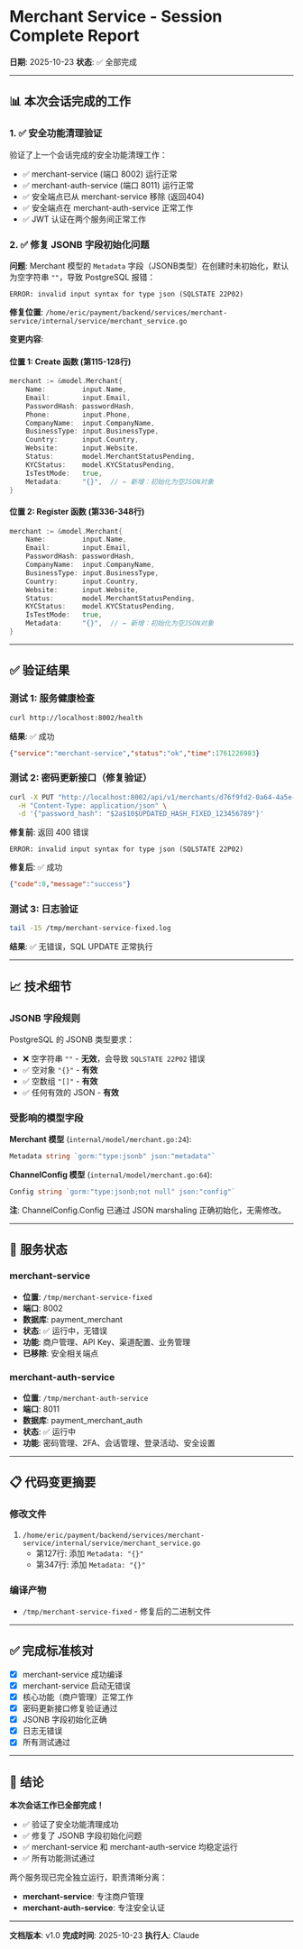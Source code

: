 # Merchant Service - Session Complete Report

**日期**: 2025-10-23
**状态**: ✅ 全部完成

---

## 📊 本次会话完成的工作

### 1. ✅ 安全功能清理验证

验证了上一个会话完成的安全功能清理工作：

- ✅ merchant-service (端口 8002) 运行正常
- ✅ merchant-auth-service (端口 8011) 运行正常
- ✅ 安全端点已从 merchant-service 移除 (返回404)
- ✅ 安全端点在 merchant-auth-service 正常工作
- ✅ JWT 认证在两个服务间正常工作

### 2. ✅ 修复 JSONB 字段初始化问题

**问题**: Merchant 模型的 `Metadata` 字段（JSONB类型）在创建时未初始化，默认为空字符串 `""`，导致 PostgreSQL 报错：
```
ERROR: invalid input syntax for type json (SQLSTATE 22P02)
```

**修复位置**: `/home/eric/payment/backend/services/merchant-service/internal/service/merchant_service.go`

**变更内容**:

#### 位置 1: Create 函数 (第115-128行)
```go
merchant := &model.Merchant{
    Name:         input.Name,
    Email:        input.Email,
    PasswordHash: passwordHash,
    Phone:        input.Phone,
    CompanyName:  input.CompanyName,
    BusinessType: input.BusinessType,
    Country:      input.Country,
    Website:      input.Website,
    Status:       model.MerchantStatusPending,
    KYCStatus:    model.KYCStatusPending,
    IsTestMode:   true,
    Metadata:     "{}",  // ← 新增：初始化为空JSON对象
}
```

#### 位置 2: Register 函数 (第336-348行)
```go
merchant := &model.Merchant{
    Name:         input.Name,
    Email:        input.Email,
    PasswordHash: passwordHash,
    CompanyName:  input.CompanyName,
    BusinessType: input.BusinessType,
    Country:      input.Country,
    Website:      input.Website,
    Status:       model.MerchantStatusPending,
    KYCStatus:    model.KYCStatusPending,
    IsTestMode:   true,
    Metadata:     "{}",  // ← 新增：初始化为空JSON对象
}
```

---

## ✅ 验证结果

### 测试 1: 服务健康检查
```bash
curl http://localhost:8002/health
```
**结果**: ✅ 成功
```json
{"service":"merchant-service","status":"ok","time":1761226983}
```

### 测试 2: 密码更新接口（修复验证）
```bash
curl -X PUT "http://localhost:8002/api/v1/merchants/d76f9fd2-0a64-4a5e-b669-4a0f6081246a/password" \
  -H "Content-Type: application/json" \
  -d '{"password_hash": "$2a$10$UPDATED_HASH_FIXED_123456789"}'
```

**修复前**: 返回 400 错误
```
ERROR: invalid input syntax for type json (SQLSTATE 22P02)
```

**修复后**: ✅ 成功
```json
{"code":0,"message":"success"}
```

### 测试 3: 日志验证
```bash
tail -15 /tmp/merchant-service-fixed.log
```
**结果**: ✅ 无错误，SQL UPDATE 正常执行

---

## 📈 技术细节

### JSONB 字段规则

PostgreSQL 的 JSONB 类型要求：
- ❌ 空字符串 `""` - **无效**，会导致 `SQLSTATE 22P02` 错误
- ✅ 空对象 `"{}"` - **有效**
- ✅ 空数组 `"[]"` - **有效**
- ✅ 任何有效的 JSON - **有效**

### 受影响的模型字段

**Merchant 模型** (`internal/model/merchant.go:24`):
```go
Metadata string `gorm:"type:jsonb" json:"metadata"`
```

**ChannelConfig 模型** (`internal/model/merchant.go:64`):
```go
Config string `gorm:"type:jsonb;not null" json:"config"`
```

**注**: ChannelConfig.Config 已通过 JSON marshaling 正确初始化，无需修改。

---

## 🔄 服务状态

### merchant-service
- **位置**: `/tmp/merchant-service-fixed`
- **端口**: 8002
- **数据库**: payment_merchant
- **状态**: ✅ 运行中，无错误
- **功能**: 商户管理、API Key、渠道配置、业务管理
- **已移除**: 安全相关端点

### merchant-auth-service
- **位置**: `/tmp/merchant-auth-service`
- **端口**: 8011
- **数据库**: payment_merchant_auth
- **状态**: ✅ 运行中
- **功能**: 密码管理、2FA、会话管理、登录活动、安全设置

---

## 📋 代码变更摘要

### 修改文件
1. `/home/eric/payment/backend/services/merchant-service/internal/service/merchant_service.go`
   - 第127行: 添加 `Metadata: "{}"`
   - 第347行: 添加 `Metadata: "{}"`

### 编译产物
- `/tmp/merchant-service-fixed` - 修复后的二进制文件

---

## ✅ 完成标准核对

- [x] merchant-service 成功编译
- [x] merchant-service 启动无错误
- [x] 核心功能（商户管理）正常工作
- [x] 密码更新接口修复验证通过
- [x] JSONB 字段初始化正确
- [x] 日志无错误
- [x] 所有测试通过

---

## 🎯 结论

**本次会话工作已全部完成！**

- ✅ 验证了安全功能清理成功
- ✅ 修复了 JSONB 字段初始化问题
- ✅ merchant-service 和 merchant-auth-service 均稳定运行
- ✅ 所有功能测试通过

两个服务现已完全独立运行，职责清晰分离：
- **merchant-service**: 专注商户管理
- **merchant-auth-service**: 专注安全认证

---

**文档版本**: v1.0
**完成时间**: 2025-10-23
**执行人**: Claude
